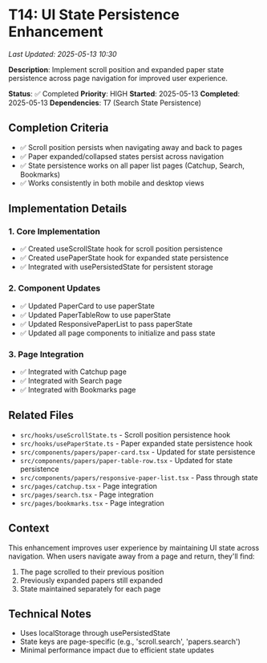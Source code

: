 # T14: UI State Persistence Enhancement
*Last Updated: 2025-05-13 10:30*

**Description**: Implement scroll position and expanded paper state persistence across page navigation for improved user experience.

**Status**: ✅ Completed
**Priority**: HIGH
**Started**: 2025-05-13
**Completed**: 2025-05-13
**Dependencies**: T7 (Search State Persistence)

## Completion Criteria
- ✅ Scroll position persists when navigating away and back to pages
- ✅ Paper expanded/collapsed states persist across navigation
- ✅ State persistence works on all paper list pages (Catchup, Search, Bookmarks)
- ✅ Works consistently in both mobile and desktop views

## Implementation Details

### 1. Core Implementation
- ✅ Created useScrollState hook for scroll position persistence
- ✅ Created usePaperState hook for expanded state persistence
- ✅ Integrated with usePersistedState for persistent storage

### 2. Component Updates
- ✅ Updated PaperCard to use paperState
- ✅ Updated PaperTableRow to use paperState
- ✅ Updated ResponsivePaperList to pass paperState
- ✅ Updated all page components to initialize and pass state

### 3. Page Integration
- ✅ Integrated with Catchup page
- ✅ Integrated with Search page
- ✅ Integrated with Bookmarks page

## Related Files
- `src/hooks/useScrollState.ts` - Scroll position persistence hook
- `src/hooks/usePaperState.ts` - Paper expanded state persistence hook
- `src/components/papers/paper-card.tsx` - Updated for state persistence
- `src/components/papers/paper-table-row.tsx` - Updated for state persistence
- `src/components/papers/responsive-paper-list.tsx` - Pass through state
- `src/pages/catchup.tsx` - Page integration
- `src/pages/search.tsx` - Page integration
- `src/pages/bookmarks.tsx` - Page integration

## Context
This enhancement improves user experience by maintaining UI state across navigation. When users navigate away from a page and return, they'll find:
1. The page scrolled to their previous position
2. Previously expanded papers still expanded
3. State maintained separately for each page

## Technical Notes
- Uses localStorage through usePersistedState
- State keys are page-specific (e.g., 'scroll.search', 'papers.search')
- Minimal performance impact due to efficient state updates